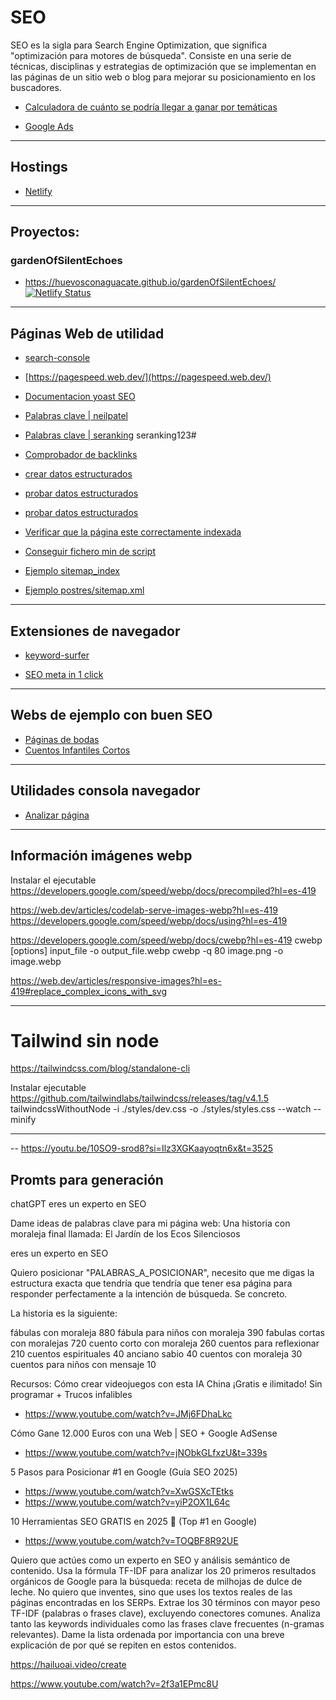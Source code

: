 # SEO

SEO es la sigla para Search Engine Optimization, que significa "optimización para motores de búsqueda". Consiste en una serie de técnicas, disciplinas y estrategias de optimización que se implementan en las páginas de un sitio web o blog para mejorar su posicionamiento en los buscadores.

- [Calculadora de cuánto se podría llegar a ganar por temáticas](https://adsense.google.com/intl/es-419_ALL/start/#calculator)


- [Google Ads](https://adsense.google.com/adsense)

---


## Hostings 
- [Netlify](https://www.netlify.com/)

---


## Proyectos:

### gardenOfSilentEchoes
- https://huevosconaguacate.github.io/gardenOfSilentEchoes/
[![Netlify Status](https://api.netlify.com/api/v1/badges/419b7d20-a567-4778-b6cf-d662a68baa5e/deploy-status)](https://app.netlify.com/sites/el-jardin-de-los-ecos-silenciosos/deploys)

---

## Páginas Web de utilidad

- [search-console](https://search.google.com/search-console/welcome)

- [https://pagespeed.web.dev/](https://pagespeed.web.dev/)

- [Documentacion yoast SEO](https://developer.yoast.com/features/opengraph/functional-specification/)

- [Palabras clave | neilpatel](https://app.neilpatel.com/es/ubersuggest/overview/?)

- [Palabras clave | seranking](https://online.seranking.com/research.keywords.html/packet) seranking123#

- [Comprobador de backlinks](https://ahrefs.com/backlink-checker)

- [crear datos estructurados](https://www.google.com/webmasters/markup-helper/)

- [probar datos estructurados](https://search.google.com/test/rich-results?hl=es)

- [probar datos estructurados](https://validator.schema.org/)

- [Verificar que la página este correctamente indexada](site:el-jardin-de-los-ecos-silenciosos.netlify.app)

- [Conseguir fichero min de script](https://www.toptal.com/developers/javascript-minifier)

- [Ejemplo sitemap_index](https://www.directoalpaladar.com/sitemap_index.xml)

- [Ejemplo postres/sitemap.xml](https://www.directoalpaladar.com/categoria/postres/sitemap.xml)

---

## Extensiones de navegador

- [keyword-surfer](https://chromewebstore.google.com/detail/keyword-surfer/bafijghppfhdpldihckdcadbcobikaca?hl=es&pli=1)

- [SEO meta in 1 click](https://chromewebstore.google.com/detail/seo-meta-in-1-click/bjogjfinolnhfhkbipphpdlldadpnmhc?hl=es)

---


## Webs de ejemplo con buen SEO

- [Páginas de bodas](https://fotografobodasantcugat.com/)
- [Cuentos Infantiles Cortos](https://www.mundoprimaria.com/cuentos-infantiles-cortos/cuentos-moraleja)

---

## Utilidades consola navegador

- [Analizar página](https://developer.chrome.com/docs/lighthouse/overview?hl=es-419)

---

## Información imágenes webp
   Instalar el ejecutable
   https://developers.google.com/speed/webp/docs/precompiled?hl=es-419

   https://web.dev/articles/codelab-serve-images-webp?hl=es-419
   https://developers.google.com/speed/webp/docs/using?hl=es-419

   https://developers.google.com/speed/webp/docs/cwebp?hl=es-419
   cwebp [options] input_file -o output_file.webp
   cwebp -q 80 image.png -o image.webp

   https://web.dev/articles/responsive-images?hl=es-419#replace_complex_icons_with_svg

---

# Tailwind sin node
   https://tailwindcss.com/blog/standalone-cli

   Instalar ejecutable
   https://github.com/tailwindlabs/tailwindcss/releases/tag/v4.1.5
   tailwindcssWithoutNode -i ./styles/dev.css -o ./styles/styles.css --watch --minify

---


-- https://youtu.be/10SO9-srod8?si=Ilz3XGKaayoqtn6x&t=3525


## Promts para generación


chatGPT
eres un experto en SEO

Dame ideas de palabras clave para mi página web:
Una historia con moraleja final llamada: El Jardín de los Ecos Silenciosos

eres un experto en SEO

Quiero posicionar "PALABRAS_A_POSICIONAR", necesito que me digas
la estructura exacta que tendría que tendría que tener esa página para
responder perfectamente a la intención de búsqueda. Se concreto.

La historia es la siguiente:





fábulas con moraleja 880
fábula para niños con moraleja 390
fabulas cortas con moralejas 720
cuento corto con moraleja 260
cuentos para reflexionar 210
cuentos espirituales 40
anciano sabio 40
cuentos con moraleja 30
cuentos para niños con mensaje 10

Recursos:
Cómo crear videojuegos con esta IA China ¡Gratis e ilimitado! Sin programar + Trucos infalibles

- https://www.youtube.com/watch?v=JMj6FDhaLkc


Cómo Gane 12.000 Euros con una Web | SEO + Google AdSense

- https://www.youtube.com/watch?v=jNObkGLfxzU&t=339s


5 Pasos para Posicionar #1 en Google (Guía SEO 2025)
- https://www.youtube.com/watch?v=XwGSXcTEtks
- https://www.youtube.com/watch?v=yiP2OX1L64c

10 Herramientas SEO GRATIS en 2025 🥇 (Top #1 en Google)
- https://www.youtube.com/watch?v=TOQBF8R92UE

Quiero que actúes como un experto en SEO y análisis semántico de contenido. Usa la fórmula TF-IDF para analizar los 20 primeros resultados orgánicos de Google para la búsqueda: receta de milhojas de dulce de leche. No quiero que inventes, sino que uses los textos reales de las páginas encontradas en los SERPs. Extrae los 30 términos con mayor peso TF-IDF (palabras o frases clave), excluyendo conectores comunes. Analiza tanto las keywords individuales como las frases clave frecuentes (n-gramas relevantes). Dame la lista ordenada por importancia con una breve explicación de por qué se repiten en estos contenidos.



https://hailuoai.video/create

https://www.youtube.com/watch?v=2f3a1EPmc8U